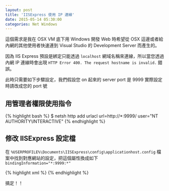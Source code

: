 ```yaml
---
layout: post
title: 'IISExpress 使用 IP 連線'
date: 2015-05-14 05:30:00
categories: Net Windows
---
```


這個需求是我在 OSX VM 底下用 Windows 開發 Web 時希望從 OSX 這邊或者給內網的其他使用者快速連到 Visual Studio 的 Development Server 而產生的。

因為 IIS Express 預設是綁定只能透過 `localhost` 網域名稱來連線，所以當您透過內網 IP 連線時會出現 `HTTP Error 400. The request hostname is invalid.` 錯誤。

此時只需要如下步驟設定，我們假設您 on 起來的 server port 是 9999 實際設定時請改成您的 port 號

## 用管理者權限使用指令 

{% highlight bash %}
$ netsh http add urlacl url=http://*:9999/ user="NT AUTHORITY\INTERACTIVE"
{% endhighlight %}

## 修改 IISExpress 設定檔

在 `%USERPROFILE%\Documents\IISExpress\config\applicationhost.config` 檔案中找到對應網站的設定，把這個屬性換成如下 `bindingInformation="*:9999:*"`

{% highlight xml %}
<site name="..." id="...">
    <!-- application settings omitted for brevity -->
    <bindings>
        <binding protocol="http" bindingInformation="*:5555:*" />
    </bindings>
</site>
{% endhighlight %}

搞定！！